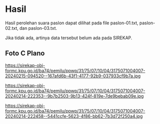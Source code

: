 # Hasil

Hasil perolehan suara paslon dapat dilihat pada file paslon-01.txt, paslon-02.txt, dan paslon-03.txt.

Jika tidak ada, artinya data tersebut belum ada pada SIREKAP.

## Foto C Plano

https://sirekap-obj-formc.kpu.go.id/ba74/pemilu/ppwp/31/75/07/10/04/3175071004007-20240215-094520--167afd6b-43f1-4177-92b9-037933cf9b7a.jpg

https://sirekap-obj-formc.kpu.go.id/ba74/pemilu/ppwp/31/75/07/10/04/3175071004007-20240214-222353--9b7b2503-9b13-424f-819e-7de9bebab09e.jpg

https://sirekap-obj-formc.kpu.go.id/ba74/pemilu/ppwp/31/75/07/10/04/3175071004007-20240214-222458--5441ccfe-5623-4f86-bb62-7b3d72f250a4.jpg
